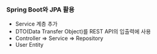 ### Spring Boot와 JPA 활용
* Service 계층 추가
* DTO(Data Transfer Object)를 REST API의 입출력에 사용
* Controller => Service => Repository
* User Entity